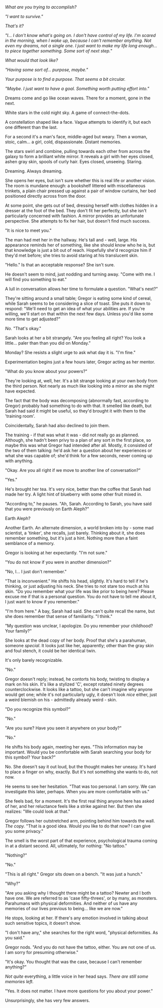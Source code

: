 *What are you trying to accomplish?*

*"I want to survive."*

*That's it?*

*"I... I don't know what's going on. I don't have control of my life. I'm scared in the morning, when I wake up, because I can't remember anything. Not even my dreams, not a single one. I just want to make my life long enough... to piece together something. Some sort of next step."*

*What would that look like?*

*"Having some sort of... purpose, maybe."*

*Your purpose is to find a purpose. That seems a bit circular.*

*"Maybe. I just want to have a goal. Something worth putting effort into."*

Dreams come and go like ocean waves. There for a moment, gone in the next.

White stars in the cold night sky. A game of connect-the-dots. 

A constellation shaped like a face. Vague attempts to identify it, but each one different than the last.

For a second it's a man's face, middle-aged but weary. Then a woman, stoic, calm... a girl, cold, dispassionate. Distant memories.

The stars swirl and combine, pulling towards each other from across the galaxy to form a brilliant white mirror. It reveals a girl with her eyes closed, ashen gray skin, spools of curly hair. Eyes closed, unseeing. Staring. 

Dreaming. Always dreaming.

She opens her eyes, but isn't sure whether this is real life or another vision. The room is mundane enough: a bookshelf littered with miscellaneous trinkets, a plain chair pressed up against a pair of window curtains, her bed positioned directly across from the door. 

At some point, she gets out of bed, dressing herself with clothes hidden in a dresser at the foot of the bed. They don't fit her perfectly, but she isn't particularly concerned with fashion. A mirror provides an unfortunate perspective. She attempts to fix her hair, but doesn't find much success.

"It is nice to meet you." 

The man had met her in the hallway. He's tall and - well, large. His appearance reminds her of something, like she should know who he is, but that knowledge is just a bit out of reach. Hopefully she'd recognize him if they'd met before; she tries to avoid staring at his translucent skin.

"Hello." Is that an acceptable response? She isn't sure. 

He doesn't seem to mind, just nodding and turning away. "Come with me. I will find you something to eat."

A lull in conversation allows her time to formulate a question. "What's next?"

They're sitting around a small table; Gregor is eating some kind of cereal, while Sarah seems to be considering a slice of toast. She puts it down to respond: "We'll need to get an idea of what your abilities are. If you're willing, we'll start on that within the next few days. Unless you'd like some more time to get adjusted?"

*No.* "That's okay."

Sarah looks at her a bit strangely. "Are you feeling all right? You look a little... paler than than you did on Monday."

Monday? She resists a slight urge to ask what day it is. "I'm fine."

Experimentation begins just a few hours later, Gregor acting as her mentor.

"What do you know about your powers?"

They're looking at, well, her. It's a bit strange looking at your own body from the third person. Not nearly as much like looking into a mirror as she might have expected.

The fact that the body was decomposing (abnormally fast, according to Gregor) probably had something to do with that. It smelled like death, but Sarah had said it might be useful, so they'd brought it with them to the 'training room'. 

Coincidentally, Sarah had also declined to join them. 

The training - if that was what it was - did not really go as planned. Although, she hadn't been privy to a plan of any sort in the first place, so maybe this was what Gregor had intended after all. Mostly, it consisted of the two of them talking: he'd ask her a question about her experiences or what she was capable of; she'd think for a few seconds, never coming up with anything.

"Okay. Are you all right if we move to another line of conversation?"

"Yes."

He's brought her tea. It's very nice, better than the coffee that Sarah had made her try. A light hint of blueberry with some other fruit mixed in.

"According to," he pauses. "Ah, Sarah. According to Sarah, you have said that you were previously on Earth Aleph?"

Earth Aleph?

Another Earth. An alternate dimension, a world broken into by - some mad scientist, a 'tinker', she recalls, just barely. Thinking about it, she does remember something, but it's just a hint. Nothing more than a faint semblance of a memory.

Gregor is looking at her expectantly. "I'm not sure."

"You do not know if you were in another dimension?"

"No, I... I just don't remember."

"That is inconvenient." He shifts his head, slightly. It's hard to tell if he's thinking, or just adjusting his neck. She tries to not stare too much at his skin. "Do you remember what your life was like prior to being here? Please excuse me if that is a personal question. You do not have to tell me about it, I just want to know if you remember."

"I'm from here." A bay, Sarah had said. She can't quite recall the name, but she does remember that sense of familiarity. "I think."

"My question was unclear, I apologize. Do you remember your childhood? Your family?"

She looks at the dead copy of her body. Proof that she's a parahuman, someone *special*. It looks just like her, apparently; other than the gray skin and foul stench, it could be her identical twin.

It's only barely recognizable.

"No."

Gregor doesn't reply; instead, he contorts his body, twisting to display a mark on his skin. It's like a stylized 'C', except rotated ninety degrees counterclockwise. It looks like a tattoo, but she can't imagine why anyone would get one; while it's not particularly ugly, it doesn't look *nice* either, just a weird blemish on his - admittedly already weird - skin. 

"Do you recognize this symbol?"

"No."

"Are you sure? Have you seen it anywhere on your body?"

"No."

He shifts his body again, meeting her eyes. "This information may be important. Would you be comfortable with Sarah searching your body for this symbol? Your back?"

No. She doesn't say it out loud, but the thought makes her uneasy. It's hard to place a finger on why, exactly. But it's not something she wants to do, not now.

He seems to see her hesitation. "That was too personal. I am sorry. We can investigate this later, perhaps. When you are more comfortable with us."

She feels bad, for a moment. It's the first real thing anyone here has asked of her, and her reluctance feels like a strike against her. But then she realizes: "We could look at that."

Gregor follows her outstretched arm, pointing behind him towards the wall. *The copy.* "That is a good idea. Would you like to do that now? I can give you some privacy."

The smell is the worst part of that experience, psychological trauma coming in at a distant second. All, ultimately, for nothing: "No tattoo."

"Nothing?"

"No."

"This is all right." Gregor sits down on a bench. "It was just a hunch." 

"Why?"

"Are you asking why I thought there might be a tattoo? Newter and I both have one. We are referred to as 'case fifty-threes', or by many, as monsters. Parahumans with physical deformities. And neither of us have any memories of our lives previous to being... like we are now."

He stops, looking at her. If there's any emotion involved in talking about such sensitive topics, it doesn't show.

"I don't have any," she searches for the right word, "physical deformities. As you said."

Gregor nods. "And you do not have the tattoo, either. You are not one of us. I am sorry for presuming otherwise."

"It's okay. You thought that was the case, because I can't remember anything?" 

*Not quite* everything, a little voice in her head says. *There are still some memories left.*

"Yes. It does not matter. I have more questions for you about your power."

Unsurprisingly, she has very few answers.
